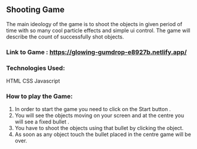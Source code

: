 ## Shooting Game
The main ideology of the game is to shoot the objects in given period of time with so many cool particle effects and simple ui control.
The game will describe the count of successfully shot objects. 

### Link to Game : https://glowing-gumdrop-e8927b.netlify.app/

### Technologies Used:
HTML 
CSS 
Javascript

### How to play the Game: 
1. In order to start the game you need to click on the Start button . 
2. You will see the objects moving on your screen and at the centre you will see a fixed bullet . 
3. You have to shoot the objects using that bullet by clicking the object. 
4. As soon as any object touch the bullet placed in the centre game will be over. 
